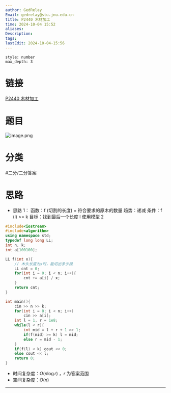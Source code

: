 ```yaml
---
author: GedRelay
Email: gedrelay@stu.jnu.edu.cn
title: P2440 木材加工
time: 2024-10-04 15:52
aliases: 
Description: 
tags: 
lastEdit: 2024-10-04-15:56
---
```


```toc
style: number
max_depth: 3
```

# 链接
[P2440 木材加工](https://www.luogu.com.cn/problem/P2440) 

# 题目
![image.png](https://ged-pic-bed.oss-cn-guangzhou.aliyuncs.com/img/202410041552205.png)


# 分类
#二分/二分答案 

# 思路
- 思路 1：
函数：f (切割的长度) = 符合要求的原木的数量
趋势：递减
条件：f (l) >= k
目标：找到最后一个长度 l
使用模型 2


```cpp
#include<iostream>
#include<algorithm>
using namespace std;
typedef long long LL;
int n, k;
int a[100100];

LL f(int x){
    // 木头长度为x时，能切出多少段
    LL cnt = 0;
    for(int i = 0; i < n; i++){
        cnt += a[i] / x;
    }
    return cnt;
}

int main(){
    cin >> n >> k;
    for(int i = 0; i < n; i++)
        cin >> a[i];
    int l = 1, r = 1e8;
    while(l < r){
        int mid = l + r + 1 >> 1;
        if(f(mid) >= k) l = mid;
        else r = mid - 1;
    }
    if(f(l) < k) cout << 0;
    else cout << l;
    return 0;
}

```


- 时间复杂度：${O\left( n\log r \right)  }$ ，${r }$ 为答案范围
- 空间复杂度：${O\left( n \right)  }$ 


---

